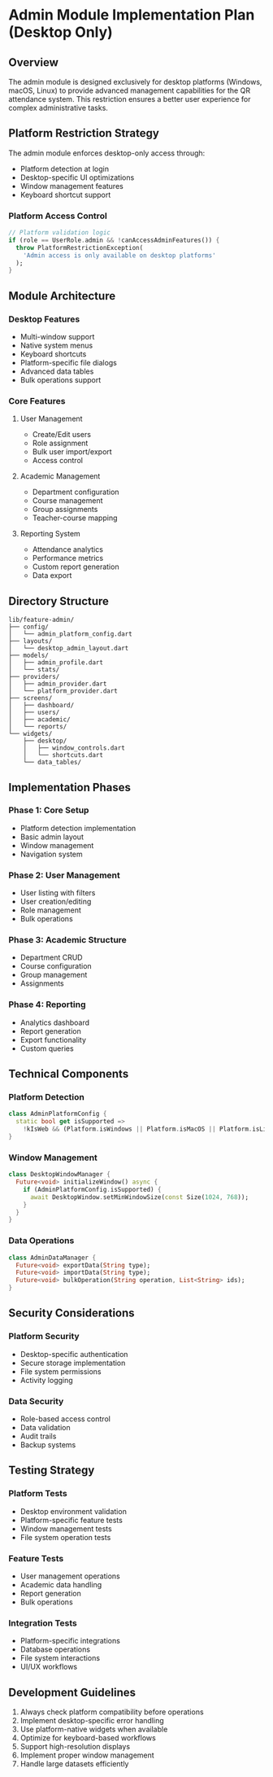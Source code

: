 # Admin Module Implementation Plan (Desktop Only)

## Overview
The admin module is designed exclusively for desktop platforms (Windows, macOS, Linux) to provide advanced management capabilities for the QR attendance system. This restriction ensures a better user experience for complex administrative tasks.

## Platform Restriction Strategy

The admin module enforces desktop-only access through:
- Platform detection at login
- Desktop-specific UI optimizations
- Window management features
- Keyboard shortcut support

### Platform Access Control
```dart
// Platform validation logic
if (role == UserRole.admin && !canAccessAdminFeatures()) {
  throw PlatformRestrictionException(
    'Admin access is only available on desktop platforms'
  );
}
```

## Module Architecture

### Desktop Features
- Multi-window support
- Native system menus
- Keyboard shortcuts
- Platform-specific file dialogs
- Advanced data tables
- Bulk operations support

### Core Features
1. User Management
   - Create/Edit users
   - Role assignment
   - Bulk user import/export
   - Access control

2. Academic Management
   - Department configuration
   - Course management
   - Group assignments
   - Teacher-course mapping

3. Reporting System
   - Attendance analytics
   - Performance metrics
   - Custom report generation
   - Data export

## Directory Structure
```
lib/feature-admin/
├── config/
│   └── admin_platform_config.dart
├── layouts/
│   └── desktop_admin_layout.dart
├── models/
│   ├── admin_profile.dart
│   └── stats/
├── providers/
│   ├── admin_provider.dart
│   └── platform_provider.dart
├── screens/
│   ├── dashboard/
│   ├── users/
│   ├── academic/
│   └── reports/
└── widgets/
    ├── desktop/
    │   ├── window_controls.dart
    │   └── shortcuts.dart
    └── data_tables/
```

## Implementation Phases

### Phase 1: Core Setup
- Platform detection implementation
- Basic admin layout
- Window management
- Navigation system

### Phase 2: User Management
- User listing with filters
- User creation/editing
- Role management
- Bulk operations

### Phase 3: Academic Structure
- Department CRUD
- Course configuration
- Group management
- Assignments

### Phase 4: Reporting
- Analytics dashboard
- Report generation
- Export functionality
- Custom queries

## Technical Components

### Platform Detection
```dart
class AdminPlatformConfig {
  static bool get isSupported =>
    !kIsWeb && (Platform.isWindows || Platform.isMacOS || Platform.isLinux);
}
```

### Window Management
```dart
class DesktopWindowManager {
  Future<void> initializeWindow() async {
    if (AdminPlatformConfig.isSupported) {
      await DesktopWindow.setMinWindowSize(const Size(1024, 768));
    }
  }
}
```

### Data Operations
```dart
class AdminDataManager {
  Future<void> exportData(String type);
  Future<void> importData(String type);
  Future<void> bulkOperation(String operation, List<String> ids);
}
```

## Security Considerations

### Platform Security
- Desktop-specific authentication
- Secure storage implementation
- File system permissions
- Activity logging

### Data Security
- Role-based access control
- Data validation
- Audit trails
- Backup systems

## Testing Strategy

### Platform Tests
- Desktop environment validation
- Platform-specific feature tests
- Window management tests
- File system operation tests

### Feature Tests
- User management operations
- Academic data handling
- Report generation
- Bulk operations

### Integration Tests
- Platform-specific integrations
- Database operations
- File system interactions
- UI/UX workflows

## Development Guidelines

1. Always check platform compatibility before operations
2. Implement desktop-specific error handling
3. Use platform-native widgets when available
4. Optimize for keyboard-based workflows
5. Support high-resolution displays
6. Implement proper window management
7. Handle large datasets efficiently